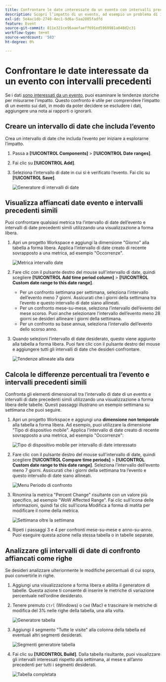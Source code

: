 ```yaml
---
title: Confrontare le date interessate da un evento con intervalli precedenti
description: Scopri l’impatto di un evento, ad esempio un problema di implementazione o un’interruzione, confrontandolo con le tendenze precedenti.
exl-id: 5e4ac1db-2740-4ec1-9d6a-5aa2005fadfd
feature: Event
source-git-commit: 811e321ce96aaefaeff691ed5969981a048d2c31
workflow-type: tm+mt
source-wordcount: '583'
ht-degree: 0%

---
```


# Confrontare le date interessate da un evento con intervalli precedenti

Se i dati [sono interessati da un evento](overview.md), puoi esaminare le tendenze storiche per misurarne l&#39;impatto. Questo confronto è utile per comprendere l’impatto di un evento sui dati, in modo da poter decidere se escludere i dati, aggiungere una nota ai rapporti o ignorarli.

## Creare un intervallo di date che includa l’evento

Crea un intervallo di date che includa l’evento per iniziare a esplorarne l’impatto.

1. Passa a **[!UICONTROL Components]** > **[!UICONTROL Date ranges]**.
2. Fai clic su **[!UICONTROL Add]**.
3. Seleziona l’intervallo di date in cui si è verificato l’evento. Fai clic su **[!UICONTROL Save]**.

   ![Generatore di intervalli di date](assets/date_range_builder.png)

## Visualizza affiancati date evento e intervalli precedenti simili

Puoi confrontare qualsiasi metrica tra l’intervallo di date dell’evento e intervalli di date precedenti simili utilizzando una visualizzazione a forma libera.

1. Apri un progetto Workspace e aggiungi la dimensione &quot;Giorno&quot; alla tabella a forma libera. Applica l’intervallo di date creato di recente sovrapposto a una metrica, ad esempio &quot;Occorrenze&quot;.

   ![Metrica intervallo date](assets/date_range_metric.png)

2. Fare clic con il pulsante destro del mouse sull&#39;intervallo di date, quindi scegliere **[!UICONTROL Add time period column]** > **[!UICONTROL Custom date range to this date range]**.
   * Per un confronto settimana per settimana, seleziona l’intervallo dell’evento meno 7 giorni. Assicurati che i giorni della settimana tra l’evento e questo intervallo di date siano allineati.
   * Per un confronto mese-su-mese, seleziona l’intervallo dell’evento del mese scorso. Puoi anche selezionare l’intervallo dell’evento meno 28 giorni se desideri allineare i giorni della settimana.
   * Per un confronto su base annua, seleziona l’intervallo dell’evento dello scorso anno.
3. Quando selezioni l’intervallo di date desiderato, questo viene aggiunto alla tabella a forma libera. Puoi fare clic con il pulsante destro del mouse e aggiungere tutti gli intervalli di date che desideri confrontare.

   ![Tendenze allineate alla data](assets/date_aligned_trends.png)

## Calcola le differenze percentuali tra l’evento e intervalli precedenti simili

Confronta gli elementi dimensionali tra l’intervallo di date di un evento e intervalli di date precedenti simili utilizzando una visualizzazione a forma libera delle tabelle. Questi passaggi illustrano un esempio settimana su settimana che puoi seguire.

1. Apri un progetto Workspace e aggiungi una **dimensione non temporale** alla tabella a forma libera. Ad esempio, puoi utilizzare la dimensione &quot;Tipo di dispositivo mobile&quot;. Applica l’intervallo di date creato di recente sovrapposto a una metrica, ad esempio &quot;Occorrenze&quot;:

   ![Tipo di dispositivo mobile per intervallo di date interessato](assets/mobile_device_type.png)

2. Fare clic con il pulsante destro del mouse sull&#39;intervallo di date, quindi scegliere **[!UICONTROL Compare time periods]** > **[!UICONTROL Custom date range to this date range]**. Seleziona l’intervallo dell’evento meno 7 giorni. Assicurati che i giorni della settimana tra l’evento e questo intervallo di date siano allineati.

   ![Menu Periodo di confronto](assets/compare_time_custom.png)

3. Rinomina la metrica &quot;Percent Change&quot; risultante con un valore più specifico, ad esempio &quot;WoW Affected Range&quot;. Fai clic sull’icona delle informazioni, quindi fai clic sull’icona Modifica a forma di matita per modificare il nome della metrica.

   ![Settimana oltre la settimana](assets/wow_affected_range.png)

4. Ripeti i passaggi 3 e 4 per confronti mese-su-mese e anno-su-anno. Puoi eseguire questa azione nella stessa tabella o in tabelle separate.

## Analizzare gli intervalli di date di confronto affiancati come righe

Se desideri analizzare ulteriormente le modifiche percentuali di cui sopra, puoi convertirle in righe.

1. Aggiungi una visualizzazione a forma libera e abilita il generatore di tabelle. Questa azione ti consente di inserire le metriche di variazione percentuale nell’ordine desiderato.
2. Tenere premuto `Ctrl` (Windows) o `Cmd` (Mac) e trascinare le metriche di modifica del 3% nelle righe della tabella, una alla volta.

   ![Generatore tabella](assets/table_builder.png)

3. Aggiungi il segmento &quot;Tutte le visite&quot; alla colonna della tabella ed eventuali altri segmenti desiderati.

   ![Segmenti generatore tabella](assets/table_builder_segments.png)

4. Fai clic su **[!UICONTROL Build]**. Dalla tabella risultante, puoi visualizzare gli intervalli interessati rispetto alla settimana, al mese e all’anno precedenti per tutti i segmenti desiderati.

   ![Tabella completata](assets/table_builder_finished.png)
